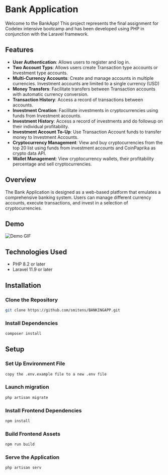 # Bank Application

Welcome to the BankApp! This project represents the final assignment for Codelex intensive bootcamp and has been developed using PHP in conjunction with the Laravel framework.

## Features

- **User Authentication**: Allows users to register and log in.
- **Two Account Typs**: Allows users create Transaction type accounts or Investment type accounts.
- **Multi-Currency Accounts**: Create and manage accounts in multiple currencies. Investment accounts are limited to a single currency (USD)
- **Money Transfers**: Facilitate transfers between Transaction accounts with automatic currency conversion.
- **Transaction History**: Access a record of transactions between accounts.
- **Investment Creation**: Facilitate investments in cryptocurrencies using funds from Investment accounts.
- **Investment History**: Access a record of investments and do followup on their individual profitability.
- **Investment Account To-Up**: Use Transaction Account funds to transfer money to Investment Accounts.
- **Cryptocurrency Management**: View and buy cryptocurrencies from the top 20 list using funds from investment accounts and CoinPaprika as crypto data API.
- **Wallet Management**: View cryptocurrency wallets, their profitability percentage and sell cryptocurrencies.

## Overview

The Bank Application is designed as a web-based platform that emulates a comprehensive banking system. Users can manage different currency accounts, execute transactions, and invest in a selection of cryptocurrencies.

## Demo

![Demo GIF](public/images/Demo.gif)

## Technologies Used

- PHP 8.2 or later
- Laravel 11.9 or later

## Installation

### Clone the Repository

```bash
git clone https://github.com/smitens/BANKINGAPP.git
```
### Install Dependencies

```bash
composer install
```
## Setup

### Set Up Environment File

```bash
copy the .env.example file to a new .env file
```

### Launch migration

```bash
php artisan migrate
```

### Install Frontend Dependencies

```bash
npm install
```

### Build Frontend Assets

```bash
npm run build
```

### Serve the Application

```bash
php artisan serv
```
